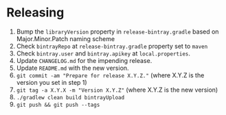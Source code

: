 Releasing
========

 1. Bump the `libraryVersion` property in `release-bintray.gradle` based on Major.Minor.Patch naming scheme
 2. Check `bintrayRepo` at `release-bintray.gradle` property set to `maven`
 3. Check `bintray.user` and `bintray.apikey` at `local.properties`.
 4. Update `CHANGELOG.md` for the impending release.
 5. Update `README.md` with the new version.
 6. `git commit -am "Prepare for release X.Y.Z."` (where X.Y.Z is the version you set in step 1)
 7. `git tag -a X.Y.X -m "Version X.Y.Z"` (where X.Y.Z is the new version)
 8. `./gradlew clean build bintrayUpload`
 9. `git push && git push --tags`